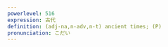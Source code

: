 ```yaml
---
powerlevel: 516
expression: 古代
definition: (adj-na,n-adv,n-t) ancient times; (P)
pronunciation: こだい
---
```

